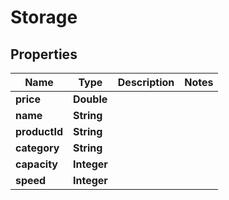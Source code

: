 
# Storage

## Properties
Name | Type | Description | Notes
------------ | ------------- | ------------- | -------------
**price** | **Double** |  | 
**name** | **String** |  | 
**productId** | **String** |  | 
**category** | **String** |  | 
**capacity** | **Integer** |  | 
**speed** | **Integer** |  | 



